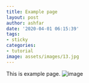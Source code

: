 ```yaml
---
title: Example page
layout: post
author: ashfar
date: '2020-04-01 06:15:39'
tags:
- sticky
categories:
- tutorial
image: assets/images/13.jpg
---
```


This is example page.
![image](https://b-lanc.tk/assets/images/2.jpg)
